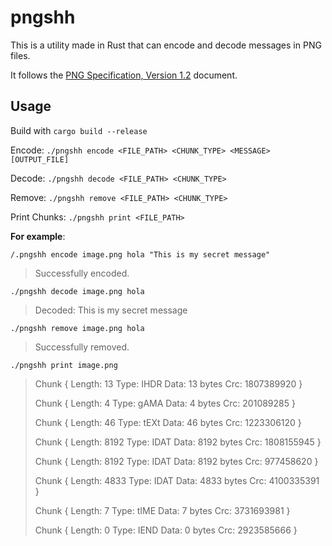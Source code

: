 # pngshh

This is a utility made in Rust that can encode and decode messages in PNG files.

It follows the [PNG Specification, Version 1.2](http://www.libpng.org/pub/png/spec/1.2/PNG-Contents.html) document.

## Usage

Build with `cargo build --release`

Encode: `./pngshh encode <FILE_PATH> <CHUNK_TYPE> <MESSAGE> [OUTPUT_FILE]`

Decode: `./pngshh decode <FILE_PATH> <CHUNK_TYPE>`

Remove: `./pngshh remove <FILE_PATH> <CHUNK_TYPE>`

Print Chunks: `./pngshh print <FILE_PATH>`

**For example**:

`/.pngshh encode image.png hola "This is my secret message"`

> Successfully encoded.

`./pngshh decode image.png hola`

> Decoded: This is my secret message

`./pngshh remove image.png hola`

> Successfully removed.

`./pngshh print image.png`

> Chunk {
> Length: 13
> Type: IHDR
> Data: 13 bytes
> Crc: 1807389920
> }
>
> Chunk {
> Length: 4
> Type: gAMA
> Data: 4 bytes
> Crc: 201089285
> }
>
> Chunk {
> Length: 46
> Type: tEXt
> Data: 46 bytes
> Crc: 1223306120
> }
>
> Chunk {
> Length: 8192
> Type: IDAT
> Data: 8192 bytes
> Crc: 1808155945
> }
>
> Chunk {
> Length: 8192
> Type: IDAT
> Data: 8192 bytes
> Crc: 977458620
> }
>
> Chunk {
> Length: 4833
> Type: IDAT
> Data: 4833 bytes
> Crc: 4100335391
> }
>
> Chunk {
> Length: 7
> Type: tIME
> Data: 7 bytes
> Crc: 3731693981
> }
>
> Chunk {
> Length: 0
> Type: IEND
> Data: 0 bytes
> Crc: 2923585666
> }
